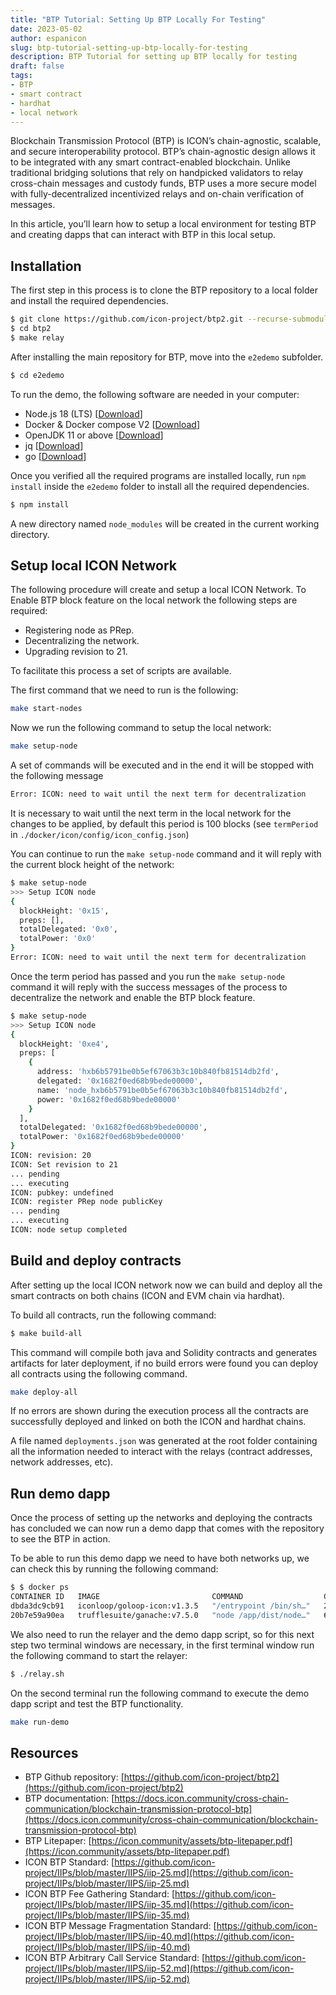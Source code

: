 ```yaml
---
title: "BTP Tutorial: Setting Up BTP Locally For Testing"
date: 2023-05-02
author: espanicon
slug: btp-tutorial-setting-up-btp-locally-for-testing
description: BTP Tutorial for setting up BTP locally for testing
draft: false
tags:
- BTP
- smart contract
- hardhat
- local network
---
```

Blockchain Transmission Protocol (BTP) is ICON’s chain-agnostic, scalable, and secure interoperability protocol. BTP’s chain-agnostic design allows it to be integrated with any smart contract-enabled blockchain. Unlike traditional bridging solutions that rely on handpicked validators to relay cross-chain messages and custody funds, BTP uses a more secure model with fully-decentralized incentivized relays and on-chain verification of messages.

In this article, you’ll learn how to setup a local environment for testing BTP and creating dapps that can interact with BTP in this local setup.

## Installation

The first step in this process is to clone the BTP repository to a local folder and install the required dependencies.

```bash
$ git clone https://github.com/icon-project/btp2.git --recurse-submodules
$ cd btp2
$ make relay
```
After installing the main repository for BTP, move into the `e2edemo` subfolder.
```bash
$ cd e2edemo
```

To run the demo, the following software are needed in your computer:
* Node.js 18 (LTS) [[Download](https://nodejs.org/en/download/)]
* Docker & Docker compose V2 [[Download](https://docs.docker.com/compose/install/)]
* OpenJDK 11 or above [[Download](https://adoptium.net/)]
* jq [[Download](https://github.com/stedolan/jq)]
* go [[Download](https://go.dev/doc/install)]

Once you verified all the required programs are installed locally, run `npm install` inside the `e2edemo` folder to install all the required dependencies.
```bash
$ npm install
```
A new directory named `node_modules` will be created in the current working directory.

## Setup local ICON Network

The following procedure will create and setup a local ICON Network. To Enable BTP block feature on the local network the following steps are required:
* Registering node as PRep.
* Decentralizing the network.
* Upgrading revision to 21.

To facilitate this process a set of scripts are available.

The first command that we need to run is the following:
```bash
make start-nodes
```

Now we run the following command to setup the local network:
```bash
make setup-node
```
A set of commands will be executed and in the end it will be stopped with the following message
```bash
Error: ICON: need to wait until the next term for decentralization
```
It is necessary to wait until the next term in the local network for the changes to be applied, by default this period is 100 blocks (see `termPeriod` in `./docker/icon/config/icon_config.json`)

You can continue to run the `make setup-node` command and it will reply with the current block height of the network:
```bash
$ make setup-node
>>> Setup ICON node
{
  blockHeight: '0x15',
  preps: [],
  totalDelegated: '0x0',
  totalPower: '0x0'
}
Error: ICON: need to wait until the next term for decentralization
```
Once the term period has passed and you run the `make setup-node` command it will reply with the success messages of the process to decentralize the network and enable the BTP block feature.
```bash
$ make setup-node
>>> Setup ICON node
{
  blockHeight: '0xe4',
  preps: [
    {
      address: 'hxb6b5791be0b5ef67063b3c10b840fb81514db2fd',
      delegated: '0x1682f0ed68b9bede00000',
      name: 'node_hxb6b5791be0b5ef67063b3c10b840fb81514db2fd',
      power: '0x1682f0ed68b9bede00000'
    }
  ],
  totalDelegated: '0x1682f0ed68b9bede00000',
  totalPower: '0x1682f0ed68b9bede00000'
}
ICON: revision: 20
ICON: Set revision to 21
... pending
... executing
ICON: pubkey: undefined
ICON: register PRep node publicKey
... pending
... executing
ICON: node setup completed
```

## Build and deploy contracts

After setting up the local ICON network now we can build and deploy all the smart contracts on both chains (ICON and EVM chain via hardhat).

To build all contracts, run the following command:
```bash
$ make build-all
```
This command will compile both java and Solidity contracts and generates artifacts for later deployment, if no build errors were found you can deploy all contracts using the following command.
```bash
make deploy-all
```
If no errors are shown during the execution process all the contracts are successfully deployed and linked on both the ICON and hardhat chains.

A file named `deployments.json` was generated at the root folder containing all the information needed to interact with the relays (contract addresses, network addresses, etc).

## Run demo dapp

Once the process of setting up the networks and deploying the contracts has concluded we can now run a demo dapp that comes with the repository to see the BTP in action.

To be able to run this demo dapp we need to have both networks up, we can check this by running the following command:
```bash
$ $ docker ps
CONTAINER ID   IMAGE                         COMMAND                  CREATED          STATUS          PORTS                                                                                            NAMES
dbda3dc9cb91   iconloop/goloop-icon:v1.3.5   "/entrypoint /bin/sh…"   23 minutes ago   Up 23 minutes   0.0.0.0:7080->7080/tcp, :::7080->7080/tcp, 0.0.0.0:9080->9080/tcp, :::9080->9080/tcp, 8080/tcp   icon-node
20b7e59a90ea   trufflesuite/ganache:v7.5.0   "node /app/dist/node…"   6 days ago       Up 23 minutes   0.0.0.0:8545->8545/tcp, :::8545->8545/tcp                                                        docker-ganache-1
```
We also need to run the relayer and the demo dapp script, so for this next step two terminal windows are necessary, in the first terminal window run the following command to start the relayer:
```bash
$ ./relay.sh
```
On the second terminal run the following command to execute the demo dapp script and test the BTP functionality.
```bash
make run-demo
```
## Resources
* BTP Github repository: [https://github.com/icon-project/btp2](https://github.com/icon-project/btp2)
* BTP documentation: [https://docs.icon.community/cross-chain-communication/blockchain-transmission-protocol-btp](https://docs.icon.community/cross-chain-communication/blockchain-transmission-protocol-btp)
* BTP Litepaper: [https://icon.community/assets/btp-litepaper.pdf](https://icon.community/assets/btp-litepaper.pdf)
* ICON BTP Standard: [https://github.com/icon-project/IIPs/blob/master/IIPS/iip-25.md](https://github.com/icon-project/IIPs/blob/master/IIPS/iip-25.md)
* ICON BTP Fee Gathering Standard: [https://github.com/icon-project/IIPs/blob/master/IIPS/iip-35.md](https://github.com/icon-project/IIPs/blob/master/IIPS/iip-35.md)
* ICON BTP Message Fragmentation Standard: [https://github.com/icon-project/IIPs/blob/master/IIPS/iip-40.md](https://github.com/icon-project/IIPs/blob/master/IIPS/iip-40.md)
* ICON BTP Arbitrary Call Service Standard: [https://github.com/icon-project/IIPs/blob/master/IIPS/iip-52.md](https://github.com/icon-project/IIPs/blob/master/IIPS/iip-52.md)
